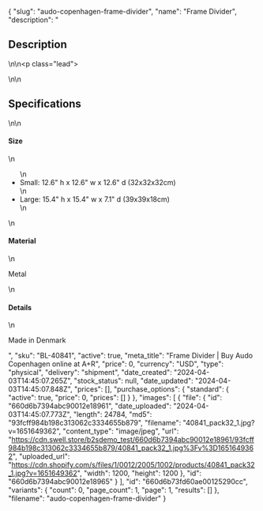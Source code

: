 {
  "slug": "audo-copenhagen-frame-divider",
  "name": "Frame Divider",
  "description": "<h2>Description</h2>\n<!-- split -->\n<p class=\"lead\"> </p>\n<!-- split -->\n<h2>Specifications</h2>\n<!-- split -->\n<h4>Size</h4>\n<ul>\n<li>Small: 12.6\" h x 12.6\" w x 12.6\" d (32x32x32cm)</li>\n<li>Large: 15.4\" h x 15.4\" w x 7.1\" d (39x39x18cm)</li>\n</ul>\n<h4>Material</h4>\n<p>Metal</p>\n<h4>Details</h4>\n<p>Made in Denmark</p>",
  "sku": "BL-40841",
  "active": true,
  "meta_title": "Frame Divider | Buy Audo Copenhagen online at A+R",
  "price": 0,
  "currency": "USD",
  "type": "physical",
  "delivery": "shipment",
  "date_created": "2024-04-03T14:45:07.265Z",
  "stock_status": null,
  "date_updated": "2024-04-03T14:45:07.848Z",
  "prices": [],
  "purchase_options": {
    "standard": {
      "active": true,
      "price": 0,
      "prices": []
    }
  },
  "images": [
    {
      "file": {
        "id": "660d6b7394abc90012e18961",
        "date_uploaded": "2024-04-03T14:45:07.773Z",
        "length": 24784,
        "md5": "93fcff984b198c313062c3334655b879",
        "filename": "40841_pack32_1.jpg?v=1651649362",
        "content_type": "image/jpeg",
        "url": "https://cdn.swell.store/b2sdemo_test/660d6b7394abc90012e18961/93fcff984b198c313062c3334655b879/40841_pack32_1.jpg%3Fv%3D1651649362",
        "uploaded_url": "https://cdn.shopify.com/s/files/1/0012/2005/1002/products/40841_pack32_1.jpg?v=1651649362",
        "width": 1200,
        "height": 1200
      },
      "id": "660d6b7394abc90012e18965"
    }
  ],
  "id": "660d6b73fd60ae00125290cc",
  "variants": {
    "count": 0,
    "page_count": 1,
    "page": 1,
    "results": []
  },
  "filename": "audo-copenhagen-frame-divider"
}